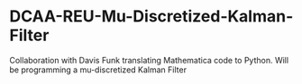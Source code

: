 # DCAA-REU-Mu-Discretized-Kalman-Filter
Collaboration with Davis Funk translating Mathematica code to Python. Will be programming a mu-discretized Kalman Filter

